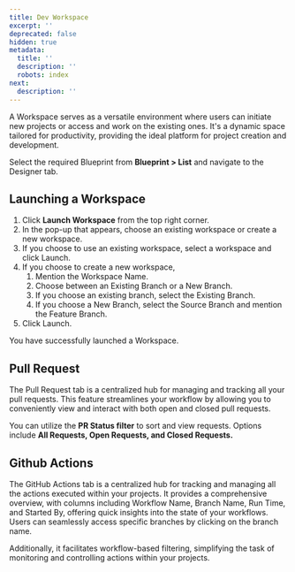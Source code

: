 ```yaml
---
title: Dev Workspace
excerpt: ''
deprecated: false
hidden: true
metadata:
  title: ''
  description: ''
  robots: index
next:
  description: ''
---
```

A Workspace serves as a versatile environment where users can initiate new projects or access and work on the existing ones. It's a dynamic space tailored for productivity, providing the ideal platform for project creation and development.

Select the required Blueprint from **Blueprint > List** and navigate to the Designer tab.

## Launching a Workspace

1. Click **Launch Workspace** from the top right corner.
2. In the pop-up that appears, choose an existing workspace or create a new workspace.
3. If you choose to use an existing workspace, select a workspace and click Launch.
4. If you choose to create a new workspace,
   1. Mention the Workspace Name.
   2. Choose between an Existing Branch or a New Branch.
   3. If you choose an existing branch, select the Existing Branch.
   4. If you choose a New Branch, select the Source Branch and mention the Feature Branch.
5. Click Launch.

You have successfully launched a Workspace.

## Pull Request

The Pull Request tab is a centralized hub for managing and tracking all your pull requests. This feature streamlines your workflow by allowing you to conveniently view and interact with both open and closed pull requests.

You can utilize the **PR Status filter** to sort and view requests. Options include **All Requests, Open Requests, **and** Closed Requests.**

## Github Actions

The GitHub Actions tab is a centralized hub for tracking and managing all the actions executed within your projects. It provides a comprehensive overview, with columns including Workflow Name, Branch Name, Run Time, and Started By, offering quick insights into the state of your workflows. Users can seamlessly access specific branches by clicking on the branch name.

Additionally, it facilitates workflow-based filtering, simplifying the task of monitoring and controlling actions within your projects.